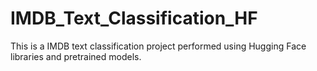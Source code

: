 # IMDB_Text_Classification_HF
This is a IMDB text classification project performed using Hugging Face libraries and pretrained models.
